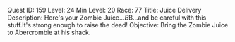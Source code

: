 Quest ID: 159
Level: 24
Min Level: 20
Race: 77
Title: Juice Delivery
Description: Here's your Zombie Juice...$B$B...and be careful with this stuff.It's strong enough to raise the dead!
Objective: Bring the Zombie Juice to Abercrombie at his shack.

